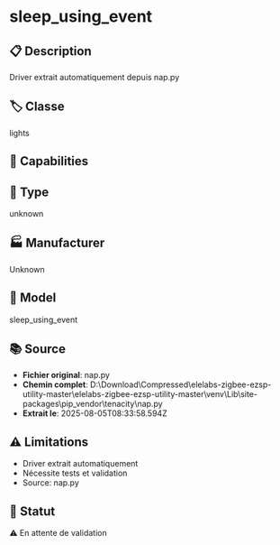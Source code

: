 # sleep_using_event

## 📋 Description
Driver extrait automatiquement depuis nap.py

## 🏷️ Classe
lights

## 🔧 Capabilities


## 📡 Type
unknown

## 🏭 Manufacturer
Unknown

## 📱 Model
sleep_using_event

## 📚 Source
- **Fichier original**: nap.py
- **Chemin complet**: D:\Download\Compressed\elelabs-zigbee-ezsp-utility-master\elelabs-zigbee-ezsp-utility-master\venv\Lib\site-packages\pip\_vendor\tenacity\nap.py
- **Extrait le**: 2025-08-05T08:33:58.594Z

## ⚠️ Limitations
- Driver extrait automatiquement
- Nécessite tests et validation
- Source: nap.py

## 🚀 Statut
⚠️ En attente de validation
